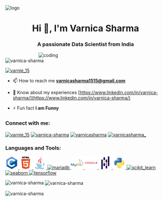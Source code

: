 ![logo](https://github.com/varnica-sharma/varnica-sharma/blob/main/Modern%20Minimalist%20Simple%20Technology%20Banner.png)
<h1 align="center">Hi 👋, I'm Varnica Sharma</h1>
<h3 align="center">A passionate Data Scientist from India</h3>

<img align="right" alt="coding" width="400" src="https://user-images.githubusercontent.com/102985224/211582827-8fd748d6-9181-4c5f-a620-76168b861a4d.gif">

<p align="left"> <img src="https://komarev.com/ghpvc/?username=varnica-sharma&label=Profile%20views&color=0e75b6&style=flat" alt="varnica-sharma" /> </p>

<p align="left"> <a href="https://twitter.com/varnie_15" target="blank"><img src="https://img.shields.io/twitter/follow/varnie_15?logo=twitter&style=for-the-badge" alt="varnie_15" /></a> </p>

- 📫 How to reach me **varnicasharma1515@gmail.com**

- 📄 Know about my experiences [https://www.linkedin.com/in/varnica-sharma/](https://www.linkedin.com/in/varnica-sharma/)

- ⚡ Fun fact **I am Funny**

<h3 align="left">Connect with me:</h3>
<p align="left">
<a href="https://twitter.com/varnie_15" target="blank"><img align="center" src="https://raw.githubusercontent.com/rahuldkjain/github-profile-readme-generator/master/src/images/icons/Social/twitter.svg" alt="varnie_15" height="30" width="40" /></a>
<a href="https://linkedin.com/in/varnica-sharma" target="blank"><img align="center" src="https://raw.githubusercontent.com/rahuldkjain/github-profile-readme-generator/master/src/images/icons/Social/linked-in-alt.svg" alt="varnica-sharma" height="30" width="40" /></a>
<a href="https://kaggle.com/varnicasharma" target="blank"><img align="center" src="https://raw.githubusercontent.com/rahuldkjain/github-profile-readme-generator/master/src/images/icons/Social/kaggle.svg" alt="varnicasharma" height="30" width="40" /></a>
<a href="https://instagram.com/varnicasharma_" target="blank"><img align="center" src="https://raw.githubusercontent.com/rahuldkjain/github-profile-readme-generator/master/src/images/icons/Social/instagram.svg" alt="varnicasharma_" height="30" width="40" /></a>
</p>

<h3 align="left">Languages and Tools:</h3>
<p align="left"> <a href="https://www.cprogramming.com/" target="_blank" rel="noreferrer"> <img src="https://raw.githubusercontent.com/devicons/devicon/master/icons/c/c-original.svg" alt="c" width="40" height="40"/> </a> <a href="https://www.w3.org/html/" target="_blank" rel="noreferrer"> <img src="https://raw.githubusercontent.com/devicons/devicon/master/icons/html5/html5-original-wordmark.svg" alt="html5" width="40" height="40"/> </a> <a href="https://www.java.com" target="_blank" rel="noreferrer"> <img src="https://raw.githubusercontent.com/devicons/devicon/master/icons/java/java-original.svg" alt="java" width="40" height="40"/> </a> <a href="https://mariadb.org/" target="_blank" rel="noreferrer"> <img src="https://www.vectorlogo.zone/logos/mariadb/mariadb-icon.svg" alt="mariadb" width="40" height="40"/> </a> <a href="https://www.mysql.com/" target="_blank" rel="noreferrer"> <img src="https://raw.githubusercontent.com/devicons/devicon/master/icons/mysql/mysql-original-wordmark.svg" alt="mysql" width="40" height="40"/> </a> <a href="https://www.oracle.com/" target="_blank" rel="noreferrer"> <img src="https://raw.githubusercontent.com/devicons/devicon/master/icons/oracle/oracle-original.svg" alt="oracle" width="40" height="40"/> </a> <a href="https://pandas.pydata.org/" target="_blank" rel="noreferrer"> <img src="https://raw.githubusercontent.com/devicons/devicon/2ae2a900d2f041da66e950e4d48052658d850630/icons/pandas/pandas-original.svg" alt="pandas" width="40" height="40"/> </a> <a href="https://www.python.org" target="_blank" rel="noreferrer"> <img src="https://raw.githubusercontent.com/devicons/devicon/master/icons/python/python-original.svg" alt="python" width="40" height="40"/> </a> <a href="https://scikit-learn.org/" target="_blank" rel="noreferrer"> <img src="https://upload.wikimedia.org/wikipedia/commons/0/05/Scikit_learn_logo_small.svg" alt="scikit_learn" width="40" height="40"/> </a> <a href="https://seaborn.pydata.org/" target="_blank" rel="noreferrer"> <img src="https://seaborn.pydata.org/_images/logo-mark-lightbg.svg" alt="seaborn" width="40" height="40"/> </a> <a href="https://www.tensorflow.org" target="_blank" rel="noreferrer"> <img src="https://www.vectorlogo.zone/logos/tensorflow/tensorflow-icon.svg" alt="tensorflow" width="40" height="40"/> </a> </p>

<p><img align="left" src="https://github-readme-stats.vercel.app/api/top-langs?username=varnica-sharma&show_icons=true&locale=en&layout=compact" alt="varnica-sharma" /></p>

<p>&nbsp;<img align="center" src="https://github-readme-stats.vercel.app/api?username=varnica-sharma&show_icons=true&locale=en" alt="varnica-sharma" /></p>

<p><img align="center" src="https://github-readme-streak-stats.herokuapp.com/?user=varnica-sharma&" alt="varnica-sharma" /></p>
